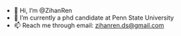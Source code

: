 - 👋 Hi, I’m @ZihanRen
- 🌱 I’m currently a phd candidate at Penn State University
- 📫 Reach me through email: zihanren.ds@gmail.com



<!---
ZihanRen/ZihanRen is a ✨ special ✨ repository because its `README.md` (this file) appears on your GitHub profile.
You can click the Preview link to take a look at your changes.
--->
